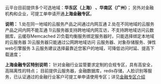 云平台目前提供多个可选地域：**华东区（上海） 、华南区（广州）**； 另外对金融机构和企业，可提工单申请开通**上海金融专区**。

**说明：**
1.处在同一地域的云服务产品之间通过内网互通
2.处在不同地域的云服务产品之间内网不能互通
  1)云服务器支持跨地域内网互访，不支持跨地域访问云数据库，云缓存Memcached
  2)负载均衡服务绑定服务器时，只能选择绑定本地域的云服务器
  3)云服务器只能通过公网跨地域访问 云服务器、对象存储服务、弹性web引擎服务 
3.云服务建议选择最靠近您客户的地域，可降低访问时延、提高下载速度；


**上海金融专区特别说明：**
针对金融行业监管要求定制的合规专区，具有高安全，高隔离性的特点； 目前提供云服务器，金融数据库，redis存储，人脸识别等服务，已认证通过的金融行业客户可提工单申请使用专区；详见[金融专区介绍](http://cloud.tencent.com/doc/product/304/%E9%87%91%E8%9E%8D%E4%BA%91%E7%AE%80%E4%BB%8B)
